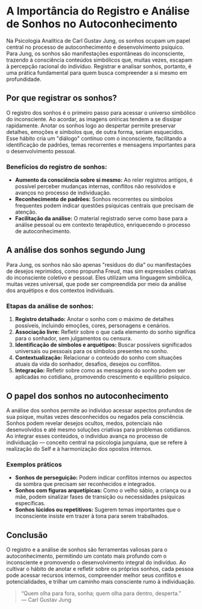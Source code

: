 
# A Importância do Registro e Análise de Sonhos no Autoconhecimento

Na Psicologia Analítica de Carl Gustav Jung, os sonhos ocupam um papel central no processo de autoconhecimento e desenvolvimento psíquico. Para Jung, os sonhos são manifestações espontâneas do inconsciente, trazendo à consciência conteúdos simbólicos que, muitas vezes, escapam à percepção racional do indivíduo. Registrar e analisar sonhos, portanto, é uma prática fundamental para quem busca compreender a si mesmo em profundidade.

## Por que registrar os sonhos?

O registro dos sonhos é o primeiro passo para acessar o universo simbólico do inconsciente. Ao acordar, as imagens oníricas tendem a se dissipar rapidamente. Anotar os sonhos logo ao despertar permite preservar detalhes, emoções e símbolos que, de outra forma, seriam esquecidos. Esse hábito cria um "diálogo" contínuo com o inconsciente, facilitando a identificação de padrões, temas recorrentes e mensagens importantes para o desenvolvimento pessoal.

### Benefícios do registro de sonhos:

- **Aumento da consciência sobre si mesmo:** Ao reler registros antigos, é possível perceber mudanças internas, conflitos não resolvidos e avanços no processo de individuação.
- **Reconhecimento de padrões:** Sonhos recorrentes ou símbolos frequentes podem indicar questões psíquicas centrais que precisam de atenção.
- **Facilitação da análise:** O material registrado serve como base para a análise pessoal ou em contexto terapêutico, enriquecendo o processo de autoconhecimento.

## A análise dos sonhos segundo Jung

Para Jung, os sonhos não são apenas "resíduos do dia" ou manifestações de desejos reprimidos, como propunha Freud, mas sim expressões criativas do inconsciente coletivo e pessoal. Eles utilizam uma linguagem simbólica, muitas vezes universal, que pode ser compreendida por meio da análise dos arquétipos e dos contextos individuais.

### Etapas da análise de sonhos:

1. **Registro detalhado:** Anotar o sonho com o máximo de detalhes possíveis, incluindo emoções, cores, personagens e cenários.
2. **Associação livre:** Refletir sobre o que cada elemento do sonho significa para o sonhador, sem julgamentos ou censura.
3. **Identificação de símbolos e arquétipos:** Buscar possíveis significados universais ou pessoais para os símbolos presentes no sonho.
4. **Contextualização:** Relacionar o conteúdo do sonho com situações atuais da vida do sonhador, desafios, desejos ou conflitos.
5. **Integração:** Refletir sobre como as mensagens do sonho podem ser aplicadas no cotidiano, promovendo crescimento e equilíbrio psíquico.

## O papel dos sonhos no autoconhecimento

A análise dos sonhos permite ao indivíduo acessar aspectos profundos de sua psique, muitas vezes desconhecidos ou negados pela consciência. Sonhos podem revelar desejos ocultos, medos, potenciais não desenvolvidos e até mesmo soluções criativas para problemas cotidianos. Ao integrar esses conteúdos, o indivíduo avança no processo de individuação — conceito central na psicologia junguiana, que se refere à realização do Self e à harmonização dos opostos internos.

### Exemplos práticos

- **Sonhos de perseguição:** Podem indicar conflitos internos ou aspectos da sombra que precisam ser reconhecidos e integrados.
- **Sonhos com figuras arquetípicas:** Como o velho sábio, a criança ou a mãe, podem sinalizar fases de transição ou necessidades psíquicas específicas.
- **Sonhos lúcidos ou repetitivos:** Sugerem temas importantes que o inconsciente insiste em trazer à tona para serem trabalhados.

## Conclusão

O registro e a análise de sonhos são ferramentas valiosas para o autoconhecimento, permitindo um contato mais profundo com o inconsciente e promovendo o desenvolvimento integral do indivíduo. Ao cultivar o hábito de anotar e refletir sobre os próprios sonhos, cada pessoa pode acessar recursos internos, compreender melhor seus conflitos e potencialidades, e trilhar um caminho mais consciente rumo à individuação.

> “Quem olha para fora, sonha; quem olha para dentro, desperta.”  
> — Carl Gustav Jung
```

